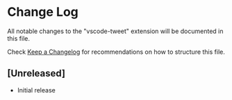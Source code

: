 # Change Log
All notable changes to the "vscode-tweet" extension will be documented in this file.

Check [Keep a Changelog](http://keepachangelog.com/) for recommendations on how to structure this file.

## [Unreleased]
- Initial release